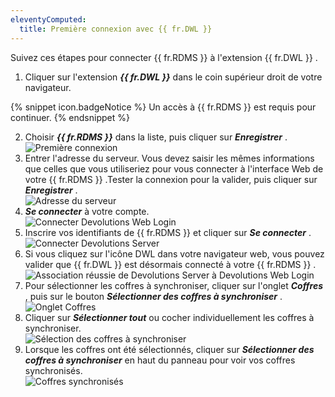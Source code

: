 ```yaml
---
eleventyComputed:
  title: Première connexion avec {{ fr.DWL }}
---
```

Suivez ces étapes pour connecter {{ fr.RDMS }} à l&apos;extension {{ fr.DWL }} .  

1. Cliquer sur l&apos;extension ***{{ fr.DWL }}*** dans le coin supérieur droit de votre navigateur. 

{% snippet icon.badgeNotice %} 
Un accès à {{ fr.RDMS }} est requis pour continuer. 
{% endsnippet %}
 
2. Choisir ***{{ fr.RDMS }}*** dans la liste, puis cliquer sur ***Enregistrer*** .  
![Première connexion](/img/fr/server/Dwl4016.png) 
1. Entrer l&apos;adresse du serveur. Vous devez saisir les mêmes informations que celles que vous utiliseriez pour vous connecter à l&apos;interface Web de votre {{ fr.RDMS }} .Tester la connexion pour la valider, puis cliquer sur ***Enregistrer*** .  
![Adresse du serveur](/img/fr/server/Dwl4017.png) 
1. ***Se connecter*** à votre compte.  
![Connecter Devolutions Web Login](/img/fr/server/Dwl4018.png) 
1. Inscrire vos identifiants de {{ fr.RDMS }} et cliquer sur ***Se connecter*** .  
![Connecter Devolutions Server](/img/fr/server/Dwl4019.png) 
1. Si vous cliquez sur l&apos;icône DWL dans votre navigateur web, vous pouvez valider que {{ fr.DWL }} est désormais connecté à votre {{ fr.RDMS }} .  
![Association réussie de Devolutions Server à Devolutions Web Login](/img/fr/server/Dwl4020.png) 
1. Pour sélectionner les coffres à synchroniser, cliquer sur l&apos;onglet ***Coffres*** , puis sur le bouton ***Sélectionner des coffres à synchroniser*** .  
![Onglet Coffres](/img/fr/server/Dwl4051.png) 
1. Cliquer sur ***Sélectionner tout*** ou cocher individuellement les coffres à synchroniser.  
![Sélection des coffres à synchroniser](/img/fr/server/ServerOp2000.png) 
1. Lorsque les coffres ont été sélectionnés, cliquer sur ***Sélectionner des coffres à synchroniser*** en haut du panneau pour voir vos coffres synchronisés.  
![Coffres synchronisés](/img/fr/server/Dwl4052.png) 

